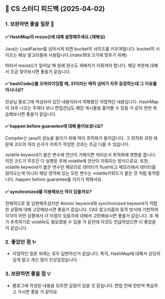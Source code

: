 ## 📌 CS 스터디 피드백 (2025-04-02)

### 1. 보완하면 좋을 질문 📝

#### ✅ HashMap의 resize()에 대해 설명해주세요.(재해싱)
Java는 LoadFactor를 넘어서게 되면 bucket의 사이즈를 키우게됩니다.
bucket의 사이즈는 해싱 알고리즘에 사용됩니다.(index최대 크기에 맞추기 위해)

따라서 resize()가 일어날 때 원래 원소도 재배치가 이뤄져야 합니다. 해당 부분에 대해서 조금 찾아보시면 좋을거 같습니다.

#### ✅ hashCode()를 오버라이딩할 때, 31이라는 매직 넘버가 자주 등장하는데 그 이유를 아시나요?
민상님 블로그에 작성되어 있던 내용이라서 여쭤봤던 지엽적인 내용입니다. HashMap이 자주 나오는 주제다 보니 면접관님도 해당 게시물을 훑어볼 수 있을 거 같아 한번 복습해보시면 좋을거 같습니다.

#### ✅ happen before guarantee에 대해 들어보셨나요?
Compiler는 java의 성능을 올리기 위해 여러 최적화가 들어갑니다.
그 최적화 과정 때문에 코드의 처리 순서가 저희가 작성한 것과는 조금 다를 수 있습니다.

volatile keyword가 붙은 변수에 연산이 가해지면 처리순서 최적화에 영향을 줍니다. 이전 코드가 무조건 다 실행된 후에 volatile에 연산이 이뤄지는 방식으로요.
또한, volatile keyword가 붙은 변수만 메모리로 데이터가 flush되고 메모리에서 데이터를 읽어오는게 아니라 해당 영역에 있는 모든 변수는 volatile키워드가 붙은 것 처럼 동작합니다. happen before guarantee를 지키기 위해서요.

#### ✅ synchronized를 이용해보신 적이 있을까요?
전체적으로 잘 답변해주셨지만 Atomic keyword와 synchronized keyword가 적합한 상황에 대해 고민해보시면 좋을거 같습니다.
CAS 알고리즘의 동작 방식에 기반하여 각각이 어떤 상황에서 더 이점이 있을지에 대해서 고민해보시면 좋을거 같습니다.
또 제가 추측하기로 volatile도 필요했을 수 있을 거 같은데 이것도 언급하셨으면 더 좋았을 거 같습니다.

### 2. 좋았던 점 ✨
- 지엽적인 질문 외에는 모두 답변하신거 같습니다. 특히, HashMap에 대해서 상당히 깊게 알고 계신 점이 인상깊었습니다.

### 3. 보완하면 좋을 점 💡
- 블로그에 작성된 내용을 모르면 감점이 있을 것 같습니다. 면접 전에 한번씩 복습하고 가시면 좋을 거 같아요.
